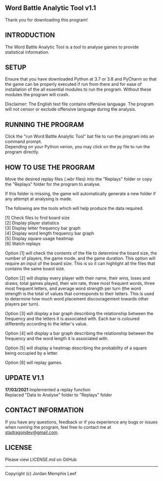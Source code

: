 Word Battle Analytic Tool v1.1
--------------------------------------------------------------------------------
Thank you for downloading this program!

INTRODUCTION
--------------------------------------------------------------------------------
The Word Battle Analytic Tool is a tool to analyse games to provide statistical information.

SETUP
--------------------------------------------------------------------------------
Ensure that you have downloaded Python at 3.7 or 3.8 and PyCharm so that the game can be properly executed if run from there and for ease of installation of the all essential modules to run the program. Without these modules the program will crash.

Disclaimer:
The English text file contains offensive language. The program will not censor or exclude offensive language during the analysis.

RUNNING THE PROGRAM
--------------------------------------------------------------------------------
Click the "run Word Battle Analytic Tool" bat file to run the program into an command prompt.<br />
Depending on your Python verion, you may click on the py file to run the program directly.

HOW TO USE THE PROGRAM
--------------------------------------------------------------------------------
Move the desired replay files (.wbr files) into the "Replays" folder or copy the "Replays" folder for the program to analyse.

If this folder is missing, the game will automatically generate a new folder if any attempt at analysing is made.

The following are the tools which will help produce the data required.

[1] Check files to find board size<br />
[2] Display player statistics<br />
[3] Display letter frequency bar graph<br />
[4] Display word length frequency bar graph<br />
[5] Display square usage heatmap<br />
[6] Watch replays

Option [1] will check the contents of the file to determine the board size, the number of players, the game mode, and the game duration. This option will require an input of the board size. This is so it can highlight all the files that contains the same board size.

Option [2] will display every player with their name, their wins, loses and draws, total games played, their win rate, three most frequent words, three most frequent letters, and average word strength per turn (the word strength is the total of values that corresponds to their letters. This is used to determine how much word placement discouragement towards other players per turn).

Option [3] will display a bar graph describing the relationship between the frequency and the letters it is associated with. Each bar is coloured differently according to the letter's value.

Option [4] will display a bar graph describing the relationship between the frequency and the word length it is associated with.

Option [5] will display a heatmap describing the probability of a square being occupied by a letter.

Option [6] will replay games.

UPDATE V1.1
--------------------------------------------------------------------------------
**17/03/2021** Implemented a replay function<br />
           Replaced "Data to Analyse" folder to "Replays" folder

CONTACT INFORMATION
--------------------------------------------------------------------------------
If you have any questions, feedback or if you experience any bugs or issues when running the program, feel free to contact me at stadragondev@gmail.com.

LICENSE
--------------------------------------------------------------------------------
Please view LICENSE.md on GitHub

--------------------------------------------------------------------------------
Copyright (c) Jordan Memphis Leef
